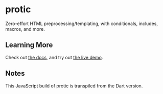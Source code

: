 # protic

Zero-effort HTML preprocessing/templating, with conditionals, includes, macros, and more.

## Learning More

Check out [the docs](https://refi64.com/protic), and try out
[the live demo](https://refi64.com/protic/demo.html).

## Notes

This JavaScript build of protic is transpiled from the Dart version.
